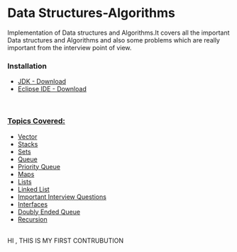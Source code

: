 # Data Structures-Algorithms
Implementation of Data structures and Algorithms.It covers all the important Data structures and Algorithms and also some problems which are really important from the interview point of view.
<br>

<h3>Installation</h3>
<ul>
  <li><a href="https://www.oracle.com/java/technologies/javase-downloads.html"> JDK - Download</a></li>
  <li><a href="https://www.eclipse.org/downloads/"> Eclipse IDE - Download </a></li>
</ul>

<br>
<h3><u>Topics Covered:</u></h3>
<ul>
  <li><a href="https://www.youtube.com/watch?v=A05CDzFJ010&list=PLKKfKV1b9e8ps6dD3QA5KFfHdiWj9cB1s&index=44&t=0s">Vector</a></li>
  <li><a href ="https://www.youtube.com/watch?v=A05CDzFJ010&list=PLKKfKV1b9e8ps6dD3QA5KFfHdiWj9cB1s&index=44&t=0s">Stacks</a></li>
  <li><a href ="https://www.youtube.com/watch?v=rS4VWfPUArY&list=PLKKfKV1b9e8ps6dD3QA5KFfHdiWj9cB1s&index=50&t=0s">Sets</a></li>
  <li><a href ="https://www.youtube.com/watch?v=ZuIbZEJ9KvU&list=PLKKfKV1b9e8ps6dD3QA5KFfHdiWj9cB1s&index=45&t=0s">Queue</a></li>
  <li><a href ="https://www.youtube.com/watch?v=FdObb76AmzM&list=PLKKfKV1b9e8ps6dD3QA5KFfHdiWj9cB1s&index=48&t=0s">Priority Queue</a></li>
  <li><a href ="https://www.youtube.com/watch?v=APSx9uzhz6o&list=PLKKfKV1b9e8ps6dD3QA5KFfHdiWj9cB1s&index=52&t=0s">Maps</a></li>
  <li><a href ="https://www.youtube.com/watch?v=pXk_0RX_d7c&list=PLKKfKV1b9e8ps6dD3QA5KFfHdiWj9cB1s&index=40&t=0s">Lists</a></li>
  <li><a href ="https://www.youtube.com/watch?v=6KKIZL1wt8o&list=PLKKfKV1b9e8ps6dD3QA5KFfHdiWj9cB1s&index=43&t=0s">Linked List</a></li>
  <li><a href ="https://www.youtube.com/watch?v=XDJKHtXJHBY&list=PLKKfKV1b9e8ps6dD3QA5KFfHdiWj9cB1s&index=49&t=0s">Important Interview Questions</a></li>
  <li><a href ="https://www.youtube.com/watch?v=zSX7N5MolB8&list=PLKKfKV1b9e8ps6dD3QA5KFfHdiWj9cB1s&index=36&t=0s">Interfaces</a></li>
  <li><a href ="https://www.youtube.com/watch?v=V_NVMqxcNaI&list=PLKKfKV1b9e8ps6dD3QA5KFfHdiWj9cB1s&index=47&t=0s">Doubly Ended Queue</a></li>
  <li><a href ="https://www.youtube.com/watch?v=AqHoXqOgctU&list=PLKKfKV1b9e8ps6dD3QA5KFfHdiWj9cB1s&index=55">Recursion</a></li>
</ul>
<br>
HI , THIS IS MY FIRST CONTRUBUTION

